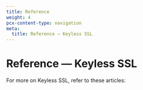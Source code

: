 ```yaml
---
title: Reference
weight: 4
pcx-content-type: navigation
meta:
  title: Reference — Keyless SSL
---
```


# Reference — Keyless SSL

For more on Keyless SSL, refer to these articles:

<DirectoryListing path="/keyless-ssl/reference" />